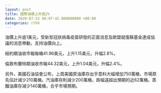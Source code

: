 ```yaml
---
layout: post
title: 國際油價上升逾2%
date: 2020-07-22 06:07:42.000000000 +08:00
categories: rthk
---
```


油價上升逾1美元，受新型冠狀病毒疫苗研發的正面消息及歐盟就復蘇基金達成協議的消息帶動，支持油價向上。

紐約期油收市報每桶41.96美元，上升1.15美元，升幅2.8%。

倫敦布蘭特期油收市報44.32美元，上升1.04美元，升幅2.4%。

另外，美國石油協會公布，上周美國原油庫存出乎意料大幅增加750萬桶，市場原先估計減少210萬桶。汽油庫存則減少200萬桶，跌幅遠超出預期的近62萬桶。蒸餾油庫存減少140萬桶，合乎市場預期。
